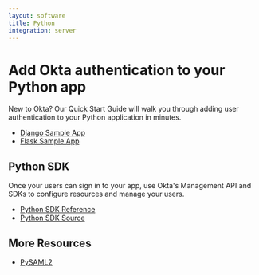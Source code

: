 ```yaml
---
layout: software
title: Python
integration: server
---
```


# Add Okta authentication to your Python app

New to Okta? Our Quick Start Guide will walk you through adding user authentication to your Python application in minutes.

<ul class='code-list'>
  <li>
    <a href='https://github.com/okta/samples-python-django' class='code-button'>
      <span class='fa fa-github'></span><span>Django Sample App</span>
    </a>
  </li>
    <li>
    <a href='https://github.com/okta/samples-python-flask' class='code-button'>
      <span class='fa fa-github'></span><span>Flask Sample App</span>
    </a>
  </li>
</ul>

## Python SDK

Once your users can sign in to your app, use Okta's Management API and SDKs to configure resources and manage your users.

<ul class='code-list'>
  <li>
    <span class='code-icon expression-16'></span> <a href='https://developer.okta.com/docs/sdk/core/python_api_sdk/'>Python SDK Reference</a>
  </li>
  <li>
    <span class='fa fa-github'></span> <a href='https://github.com/okta/okta-sdk-python'>Python SDK Source</a>
  </li>
</ul>

## More Resources

<ul class='code-list'>
  <li><span class='code-icon info-16-gray'></span> <a href='pysaml2.html'>PySAML2</a></li>
</ul>

